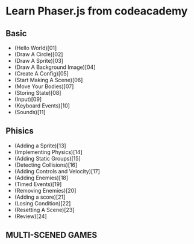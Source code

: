 # Learn Phaser.js from codeacademy

## Basic

* (Hello World)[01]
* (Draw A Circle)[02]
* (Draw A Sprite)[03]
* (Draw A Background Image)[04]
* (Create A Config)[05]
* (Start Making A Scene)[06]
* (Move Your Bodies)[07]
* (Storing State)[08]
* (Input)[09]
* (Keyboard Events)[10]
* (Sounds)[11]

## Phisics

* (Adding a Sprite)[13]
* (Implementing Physics)[14]
* (Adding Static Groups)[15]
* (Detecting Collisions)[16]
* (Adding Controls and Velocity)[17]
* (Adding Enemies)[18]
* (Timed Events)[19]
* (Removing Enemies)[20]
* (Adding a score)[21]
* (Losing Condition)[22]
* (Resetting A Scene)[23]
* (Review)[24]

## MULTI-SCENED GAMES